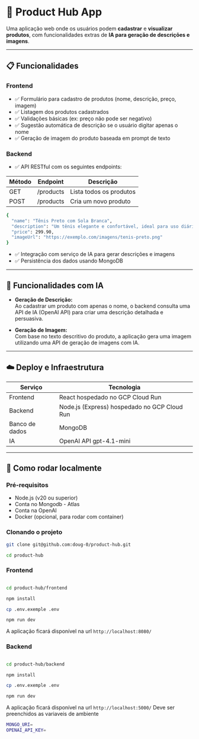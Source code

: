 # 🛒 Product Hub App

Uma aplicação web onde os usuários podem **cadastrar** e **visualizar produtos**, com funcionalidades extras de **IA para geração de descrições e imagens**.

---

## 📋 Funcionalidades

### Frontend

- ✅ Formulário para cadastro de produtos (nome, descrição, preço, imagem)
- ✅ Listagem dos produtos cadastrados
- ✅ Validações básicas (ex: preço não pode ser negativo)
- ✅ Sugestão automática de descrição se o usuário digitar apenas o nome
- ✅ Geração de imagem do produto baseada em prompt de texto

### Backend

- ✅ API RESTful com os seguintes endpoints:

| Método | Endpoint       | Descrição               |
|------- |--------------- |-------------------------|
| GET    | /products       | Lista todos os produtos |
| POST   | /products       | Cria um novo produto    |

```bash
{
  "name": "Tênis Preto com Sola Branca",
  "description": "Um tênis elegante e confortável, ideal para uso diário.",
  "price": 299.90,
  "imageUrl": "https://exemplo.com/imagens/tenis-preto.png"
}
```

- ✅ Integração com serviço de IA para gerar descrições e imagens
- ✅ Persistência dos dados usando MongoDB

---

## 🤖 Funcionalidades com IA

- **Geração de Descrição:**  
Ao cadastrar um produto com apenas o nome, o backend consulta uma API de IA (OpenAI API) para criar uma descrição detalhada e persuasiva.

- **Geração de Imagem:**  
Com base no texto descritivo do produto, a aplicação gera uma imagem utilizando uma API de geração de imagens com IA.

---

## ☁️ Deploy e Infraestrutura

| Serviço | Tecnologia |
|-------- |----------- |
| Frontend | React hospedado no GCP Cloud Run |
| Backend | Node.js (Express) hospedado no GCP Cloud Run |
| Banco de dados | MongoDB |
| IA | OpenAI API gpt-4.1-mini |

---

## 🚀 Como rodar localmente

### Pré-requisitos

- Node.js (v20 ou superior)
- Conta no Mongodb - Atlas 
- Conta na OpenAI 
- Docker (opcional, para rodar com container)

### Clonando o projeto

```bash
git clone git@github.com:doug-0/product-hub.git

cd product-hub
```

### Frontend

```bash

cd product-hub/frontend

npm install

cp .env.exemple .env

npm run dev

``` 

A aplicação ficará disponível na url `http://localhost:8080/`

### Backend

```bash

cd product-hub/backend

npm install

cp .env.exemple .env

npm run dev

``` 

A aplicação ficará disponível na url `http://localhost:5000/`
Deve ser preenchidos as variaveis de ambiente 
```bash
MONGO_URI=
OPENAI_API_KEY=
```